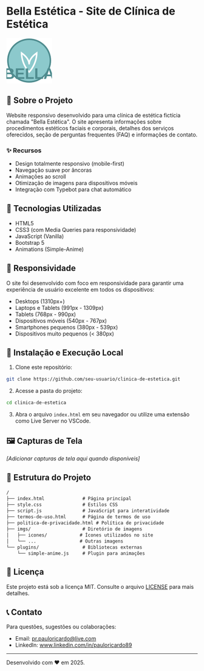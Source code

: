 # Bella Estética - Site de Clínica de Estética

![Logo Bella Estética](./imgs/logo-estetica.svg)

## 📄 Sobre o Projeto

Website responsivo desenvolvido para uma clínica de estética fictícia chamada "Bella Estética". O site apresenta informações sobre procedimentos estéticos faciais e corporais, detalhes dos serviços oferecidos, seção de perguntas frequentes (FAQ) e informações de contato.

### ✨ Recursos

- Design totalmente responsivo (mobile-first)
- Navegação suave por âncoras
- Animações ao scroll
- Otimização de imagens para dispositivos móveis
- Integração com Typebot para chat automático

## 🚀 Tecnologias Utilizadas

- HTML5
- CSS3 (com Media Queries para responsividade)
- JavaScript (Vanilla)
- Bootstrap 5
- Animations (Simple-Anime)

## 📱 Responsividade

O site foi desenvolvido com foco em responsividade para garantir uma experiência de usuário excelente em todos os dispositivos:

- Desktops (1310px+)
- Laptops e Tablets (991px - 1309px)
- Tablets (768px - 990px)
- Dispositivos móveis (540px - 767px)
- Smartphones pequenos (380px - 539px)
- Dispositivos muito pequenos (< 380px)

## 🔧 Instalação e Execução Local

1. Clone este repositório:

```bash
git clone https://github.com/seu-usuario/clinica-de-estetica.git
```

2. Acesse a pasta do projeto:

```bash
cd clinica-de-estetica
```

3. Abra o arquivo `index.html` em seu navegador ou utilize uma extensão como Live Server no VSCode.

## 🖼️ Capturas de Tela

_[Adicionar capturas de tela aqui quando disponíveis]_

## 📑 Estrutura do Projeto

```
/
├── index.html              # Página principal
├── style.css               # Estilos CSS
├── script.js               # JavaScript para interatividade
├── termos-de-uso.html      # Página de termos de uso
├── politica-de-privacidade.html # Política de privacidade
├── imgs/                   # Diretório de imagens
│   ├── icones/            # Ícones utilizados no site
│   └── ...                # Outras imagens
└── plugins/                # Bibliotecas externas
    └── simple-anime.js     # Plugin para animações
```

## 📝 Licença

Este projeto está sob a licença MIT. Consulte o arquivo [LICENSE](./LICENSE) para mais detalhes.

## 📞 Contato

Para questões, sugestões ou colaborações:

- Email: pr.pauloricardo@live.com
- LinkedIn: www.linkedin.com/in/pauloricardo89

---

Desenvolvido com ❤️ em 2025.

